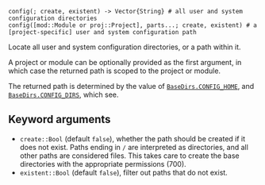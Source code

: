 ```
config(; create, existent) -> Vector{String} # all user and system configuration directories
config([mod::Module or proj::Project], parts...; create, existent) # a [project-specific] user and system configuration path
```

Locate all user and system configuration directories, or a path within it.

A project or module can be optionally provided as the first argument, in which case the returned path is scoped to the project or module.

The returned path is determined by the value of [`BaseDirs.CONFIG_HOME`](@ref), and [`BaseDirs.CONFIG_DIRS`](@ref), which see.

## Keyword arguments

  * `create::Bool` (default `false`), whether the path should be created if it does not exist. Paths ending in `/` are interpreted as directories, and all other paths are considered files. This takes care to create the base directories with the appropriate permissions (700).
  * `existent::Bool` (default `false`), filter out paths that do not exist.
